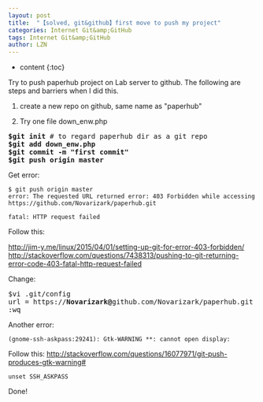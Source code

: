 ```yaml
---
layout: post
title:  "【solved, git&github】first move to push my project" 
categories: Internet Git&amp;GitHub
tags: Internet Git&amp;GitHub
author: LZN
---
```


* content
{:toc}

Try to push paperhub project on Lab server to github. The following are steps and barriers when I did this.

1. create a new repo on github, same name as "paperhub"

2. Try one file down_enw.php
<pre><strong>$git init</strong> # to regard paperhub dir as a git repo
<strong>$git add down_enw.php
$git commit -m "first commit"
$git push origin master</strong></pre>
Get error:
<pre><code class="language-bash" data-lang="bash"><span class="nv">$ </span>git push origin master
error: The requested URL returned error: <span class="m">403</span> Forbidden <span class="k">while</span> accessing https://github.com/Novarizark/paperhub.git

fatal: HTTP request failed</code></pre>
Follow this:

<a href="http://jim-y.me/linux/2015/04/01/setting-up-git-for-error-403-forbidden/">http://jim-y.me/linux/2015/04/01/setting-up-git-for-error-403-forbidden/</a>
<a href="http://stackoverflow.com/questions/7438313/pushing-to-git-returning-error-code-403-fatal-http-request-failed"> http://stackoverflow.com/questions/7438313/pushing-to-git-returning-error-code-403-fatal-http-request-failed</a>

Change:
<pre>$vi .git/config
url = https://<strong>Novarizark@</strong>github.com/Novarizark/paperhub.git
:wq</pre>
Another error:
<pre><code>(gnome-ssh-askpass:29241): Gtk-WARNING **: cannot open display:</code></pre>
Follow this:
<a href="http://stackoverflow.com/questions/16077971/git-push-produces-gtk-warning#">http://stackoverflow.com/questions/16077971/git-push-produces-gtk-warning#</a>
<pre><code>unset SSH_ASKPASS</code></pre>

Done!